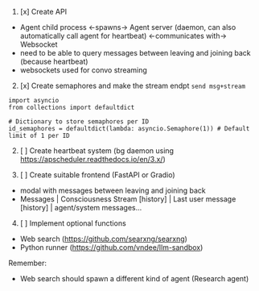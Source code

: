 1. [x] Create API 
- Agent child process <-spawns-> Agent server (daemon, can also automatically call agent for heartbeat) <-communicates with-> Websocket
- need to be able to query messages between leaving and joining back (because heartbeat)
- websockets used for convo streaming

2. [x] Create semaphores and make the stream endpt `send msg+stream`
```
import asyncio
from collections import defaultdict

# Dictionary to store semaphores per ID
id_semaphores = defaultdict(lambda: asyncio.Semaphore(1)) # Default limit of 1 per ID
```

2. [ ] Create heartbeat system (bg daemon using https://apscheduler.readthedocs.io/en/3.x/)

3. [ ] Create suitable frontend (FastAPI or Gradio)
- modal with messages between leaving and joining back
- Messages   | Consciousness Stream
  \[history] | Last user message
  \[history] | agent/system messages...

4. [ ] Implement optional functions
- Web search (https://github.com/searxng/searxng)
- Python runner (https://github.com/vndee/llm-sandbox)

Remember:
- Web search should spawn a different kind of agent (Research agent)
